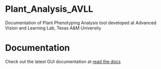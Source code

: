 # Plant_Analysis_AVLL
Documentation of Plant Phenotyping Analysis tool developed at Advanced Vision and Learning Lab, Texas A&amp;M University

# Documentation
Check out the latest GUI documentation at [read the docs](https://plant-analysis-avll.readthedocs.io/en/latest/)
